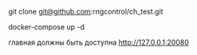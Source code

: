 git clone git@github.com:rngcontrol/ch_test.git

docker-compose up -d

главная должны быть доступна http://127.0.0.1:20080
